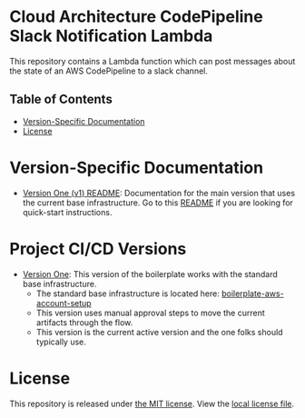# Cloud Architecture CodePipeline Slack Notification Lambda

This repository contains a Lambda function which can post messages about the state of an AWS CodePipeline to a slack channel.

## Table of Contents

- [Version-Specific Documentation](#version-specific-documentation)
- [License](#license)

# Version-Specific Documentation

- [Version One (v1) README](v1/README.md): Documentation for the main version that uses the current base infrastructure.  Go to this [README](v1/README.md) if you are looking for quick-start instructions.

# Project CI/CD Versions

- [Version One](v1): This version of the boilerplate works with the standard base infrastructure.
    * The standard base infrastructure is located here: [boilerplate-aws-account-setup](https://github.com/warnermedia/boilerplate-aws-account-setup)
    * This version uses manual approval steps to move the current artifacts through the flow.
    * This version is the current active version and the one folks should typically use.

# License

This repository is released under [the MIT license](https://en.wikipedia.org/wiki/MIT_License).  View the [local license file](./LICENSE).
